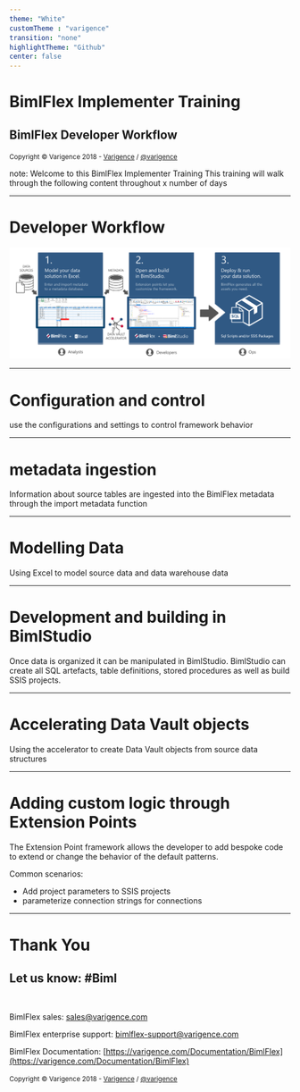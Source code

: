 ```yaml
---
theme: "White"
customTheme : "varigence"
transition: "none"
highlightTheme: "Github"
center: false
---
```


# BimlFlex Implementer Training

## BimlFlex Developer Workflow

<small>Copyright &copy; Varigence 2018 - [Varigence](https://varigence.com) / [@varigence](http://twitter.com/varigence)</small>

note:
Welcome to this BimlFlex Implementer Training
This training will walk through the following content throughout x number of days

---

# Developer Workflow

![](images/bimlflex-ss-v5-accelerator-bimlflex-workflow.png)

---

# Configuration and control

use the configurations and settings to control framework behavior

---

# metadata ingestion

Information about source tables are ingested into the BimlFlex metadata through the import metadata function

---

# Modelling Data

Using Excel to model source data and data warehouse data

---

# Development and building in BimlStudio

Once data is organized it can be manipulated in BimlStudio.
BimlStudio can create all SQL artefacts, table definitions, stored procedures as well as build SSIS projects.

---

# Accelerating Data Vault objects

Using the accelerator to create Data Vault objects from source data structures

---

# Adding custom logic through Extension Points

The Extension Point framework allows the developer to add bespoke code to extend or change the behavior of the default patterns.

Common scenarios:

* Add project parameters to SSIS projects
* parameterize connection strings for connections

---

# Thank You

## Let us know: #Biml

<br/>

BimlFlex sales: [sales@varigence.com](mailto:sales@varigence.com)

BimlFlex enterprise support: [bimlflex-support@varigence.com](mailto:bimlflex-support@varigence.com)

BimlFlex Documentation: [https://varigence.com/Documentation/BimlFlex](https://varigence.com/Documentation/BimlFlex)

<small>Copyright &copy; Varigence 2018 - [Varigence](https://varigence.com) / [@varigence](http://twitter.com/varigence)</small>